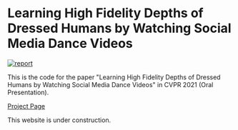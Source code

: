 # Learning High Fidelity Depths of Dressed Humans by Watching Social Media Dance Videos

[![report](https://img.shields.io/badge/arxiv-report-red)](https://arxiv.org/abs/2103.03319)

This is the code for the paper "Learning High Fidelity Depths of Dressed Humans by Watching Social Media Dance Videos" in CVPR 2021 (Oral Presentation).

[Project Page](https://www.yasamin.page/hdnet_tiktok)

This website is under construction.
